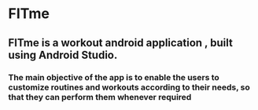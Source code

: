 # FITme

## FITme is a workout android application , built using Android Studio.
### The main objective of the app is to enable the users to customize routines and workouts according to their needs, so that they can perform them whenever required

